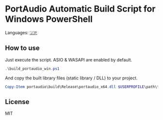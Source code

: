 # PortAudio Automatic Build Script for Windows PowerShell

Languages: [🇯🇵](./README.ja.md)

## How to use

Just execute the script.  ASIO & WASAPI are enabled by default.

```powershell
.\build_portaudio_win.ps1
```

And copy the built library files (static library / DLL) to your project.

```powershell
Copy-Item portaudio\build\Release\portaudio_x64.dll $USERPROFILE\path\to\your\project\build\Release\
```

## License

MIT
